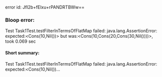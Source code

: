 error id: JfI2b+fElxu+rPANDRTBWw==
### Bloop error:

Test Task1Test.testFilterInTermsOfFlatMap failed: java.lang.AssertionError: expected:<Cons(10,Nil())> but was:<Cons(10,Cons(20,Cons(30,Nil())))>, took 0.069 sec
#### Short summary: 

Test Task1Test.testFilterInTermsOfFlatMap failed: java.lang.AssertionError: expected:<Cons(10,Nil())...